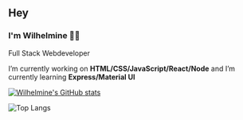 ## Hey
### I'm Wilhelmine 👩‍💻
Full Stack Webdeveloper


 I’m currently working on **HTML/CSS/JavaScript/React/Node** and I’m currently learning **Express/Material UI**

[![Wilhelmine's GitHub stats](https://github-readme-stats.vercel.app/api?username=wilhelmine-erber&theme=synthwave)](https://github.com/wilhelmine-erber/github-readme-stats)

 ![Top Langs](https://github-readme-stats.vercel.app/api/top-langs/?username=wilhelmine-erbe&hide=javascript,css,scss,html&theme=tokyonight)
